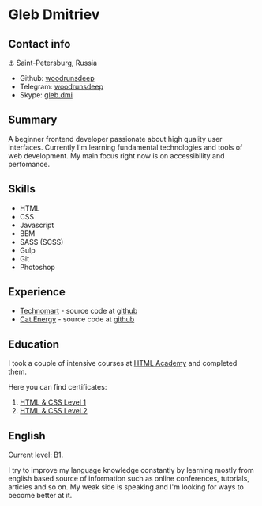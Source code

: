 # Gleb Dmitriev

## Contact info 
⚓ Saint-Petersburg, Russia
- Github: [woodrunsdeep](https://github.com/woodrunsdeep)
- Telegram: [woodrunsdeep](https://t.me/woodrunsdeep)
- Skype: [gleb.dmi](skype:gleb.dmi?chat)

## Summary 

A beginner frontend developer passionate about high quality user interfaces.
Currently I'm learning fundamental technologies and tools of web development. My main focus right now is on accessibility and perfomance.

## Skills
- HTML
- CSS
- Javascript
- BEM
- SASS (SCSS)
- Gulp
- Git
- Photoshop

## Experience 
- [Technomart](https://woodrunsdeep.github.io/technomart) - source code at [github](https://github.com/woodrunsdeep/technomart)
- [Cat Energy](https://woodrunsdeep.github.io/cat-energy) - source code at [github](https://github.com/woodrunsdeep/cat-energy)

## Education 
I took a couple of intensive courses at [HTML Academy](https://htmlacademy.ru/) and completed them. 

Here you can find certificates: 
1. [HTML & CSS Level 1](https://assets.htmlacademy.ru/certificates/intensive/155/1183083.pdf?1596386338)
2. [HTML & CSS Level 2](https://assets.htmlacademy.ru/certificates/intensive/157/1183083.pdf?1596386355)
## English
Current level: B1.

I try to improve my language knowledge constantly by learning mostly from english based source of information such as online conferences, tutorials, articles and so on. My weak side is speaking and I'm looking for ways to become better at it.